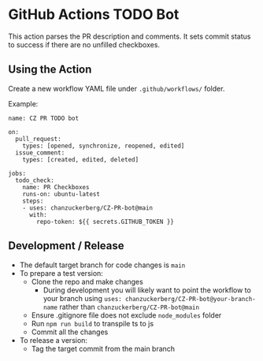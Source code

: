 # GitHub Actions TODO Bot

This action parses the PR description and comments.  It sets commit status to success if there are no unfilled checkboxes.

## Using the Action

Create a new workflow YAML file under `.github/workflows/` folder.

Example:

```
name: CZ PR TODO bot

on:
  pull_request:
    types: [opened, synchronize, reopened, edited]
  issue_comment:
    types: [created, edited, deleted]

jobs:
  todo_check:
    name: PR Checkboxes
    runs-on: ubuntu-latest
    steps:
    - uses: chanzuckerberg/CZ-PR-bot@main
      with:
        repo-token: ${{ secrets.GITHUB_TOKEN }}
```

## Development / Release

* The default target branch for code changes is `main`
* To prepare a test version:
  * Clone the repo and make changes
    * During development you will likely want to point the workflow to your branch using `uses: chanzuckerberg/CZ-PR-bot@your-branch-name` rather than `chanzuckerberg/CZ-PR-bot@main`
  * Ensure .gitignore file does not exclude `node_modules` folder
  * Run `npm run build` to transpile ts to js
  * Commit all the changes
* To release a version:
  * Tag the target commit from the main branch
